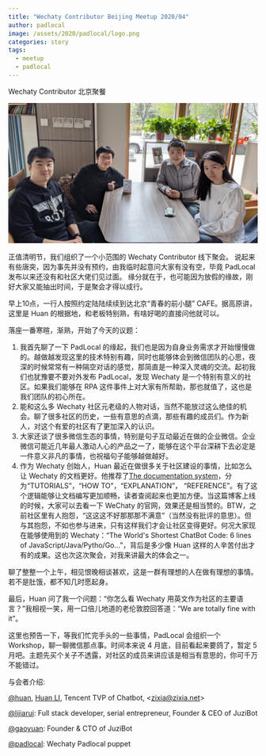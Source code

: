 ```yaml
---
title: "Wechaty Contributor Beijing Meetup 2020/04"
author: padlocal
image: /assets/2020/padlocal/logo.png
categories: story
tags:
  - meetup
  - padlocal
---
```


Wechaty Contributor 北京聚餐

![Photo][wechaty-beijing-meetup-photo]

<!--more-->

正值清明节，我们组织了一个小范围的 Wechaty Contributor 线下聚会。
说起来有些唐突，因为事先并没有预约，由我临时起意问大家有没有空，毕竟 PadLocal 发布以来还没有和社区大佬们见过面。
缘分就在于，也可能因为放假的缘故，刚好大家又能抽出时间，于是聚会才得以成行。

早上10点，一行人按照约定陆陆续续到达北京“青春的前小腿” CAFE。据高原讲，这里是 Huan 的根据地，和老板特别熟，有啥好喝的直接问他就可以。

落座一番寒暄，渐熟，开始了今天的议题：

1. 我首先聊了一下 PadLocal 的缘起，我们也是因为自身业务需求才开始慢慢做的。越做越发现这里的技术特别有趣，同时也能够体会到微信团队的心思，夜深的时候常常有一种隔空对话的感觉，那简直是一种深入灵魂的交流。起初我们也犹豫要不要对外发布 PadLocal，发现 Wechaty 是一个特别有意义的社区。如果我们能够在 RPA 这件事件上对大家有所帮助，那也就值了，这也是我们团队的初心所在。
2. 能和这么多 Wechaty 社区元老级的人物对话，当然不能放过这么绝佳的机会。聊了很多社区的历史，一些有意思的点滴，那些有趣的成员们。作为新人，对这个有爱的社区有了更加深入的认识。
3. 大家还谈了很多微信生态的事情，特别是句子互动最近在做的企业微信。企业微信可能近几年最人激动人心的产品之一了，能够在这个平台深耕下去必定是一件意义非凡的事情，也祝福句子能够越做越好。
4. 作为 Wechaty 创始人，Huan 最近在做很多关于社区建设的事情，比如怎么让 Wechaty 的文档更好。他推荐了[The documentation system](https://documentation.divio.com/)，分为“TUTORIALS”，“HOW TO”，“EXPLANATION”， “REFERENCE”。有了这个逻辑能够让文档编写更加顺畅，读者查阅起来也更加方便。当这篇博客上线的时候，大家可以去看一下 WeChaty 的官网，效果还是相当赞的。BTW，之前社区里有人抱怨，“这这这不好那那那不满意”（当然没有批评的意思）。但与其抱怨，不如也参与进来，只有这样我们才会让社区变得更好。何况大家现在能够使用到的 Wechaty：“The World's Shortest ChatBot Code: 6 lines of JavaScript/Java/Pytho/Go...”，背后是多少像 Huan 这样的人辛苦付出才有的成果。这也次这次聚会，对我来讲最大的体会之一。

聊了整整一个上午，相见恨晚相谈甚欢，这是一群有理想的人在做有理想的事情。若不是肚饿，都不知几时愿起身。

最后，Huan 问了我一个问题：“你怎么看 Wechaty 用英文作为社区的主要语言？”我相视一笑，用一口倍儿地道的老伦敦腔回答道：“We are totally fine with it”。

这里也预告一下，等我们忙完手头的一些事情，PadLocal 会组织一个 Workshop，聊一聊微信那点事。时间本来说 4 月底，目前看起来要鸽了，暂定 5 月吧。主题先买个关子不透露，对社区的成员来讲应该是相当有意思的，你可千万不能错过。

与会者介绍:

[@huan](https://github.com/huan), [Huan LI](https://wechaty.js.org/contributors/huan), Tencent TVP of Chatbot, \<zixia@zixia.net\>

[@lijiarui](https://github.com/lijiarui): Full stack developer, serial entrepreneur, Founder & CEO of JuziBot

[@gaoyuan](https://github.com/windmemory): Founder & CTO of JuziBot

[@padlocal](https://github.com/padlocal): Wechaty Padlocal puppet

[wechaty-beijing-meetup-photo]: /assets/2021/04-wechaty-contributor-meetup/cheers.jpg

